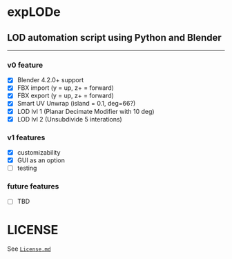 # expLODe
## LOD automation script using Python and Blender
<hr>

### v0 feature
- [x] Blender 4.2.0+ support
- [x] FBX import (y = up, z+ = forward)
- [x] FBX export (y = up, z+ = forward)
- [x] Smart UV Unwrap (island = 0.1, deg=66?)
- [x] LOD lvl 1 (Planar Decimate Modifier with 10 deg)
- [x] LOD lvl 2 (Unsubdivide 5 interations)

### v1 features
- [x] customizability
- [x] GUI as an option
- [ ] testing

### future features
- [ ] TBD

# LICENSE
See [`License.md`](./LICENSE.md)